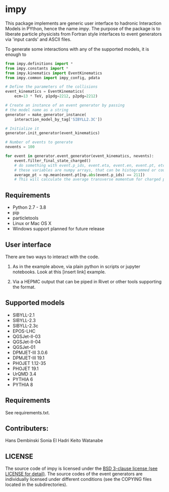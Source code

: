 # impy

This package implements are generic user interface to hadronic Interaction Models in PYthon, hence the name *impy*.
The purpose of the package is to liberate particle physicists from Fortran style interfaces to event generators via 'input cards' and ASCII files. 

To generate some interactions with any of the supported models, it is enough to

```python
from impy.definitions import *
from impy.constants import *
from impy.kinematics import EventKinematics
from impy.common import impy_config, pdata

# Define the parameters of the collisions
event_kinematics = EventKinematics(
    ecm=13 * TeV, p1pdg=2212, p2pdg=2212)

# Create an instance of an event generator by passing
# the model name as a string
generator = make_generator_instance(
    interaction_model_by_tag['SIBYLL2.3C'])

# Initialize it
generator.init_generator(event_kinematics)

# Number of events to generate
nevents = 100

for event in generator.event_generator(event_kinematics, nevents):
    event.filter_final_state_charged()
    # do something with event.p_ids, event.eta, event.en, event.pt, etc.
    # these variables are numpy arrays, that can be histogrammed or counted like
    average_pt = np.mean(event.pt[np.abs(event.p_ids) == 211])
    # This will calculate the average transverse momentum for charged pions

```

## Requirements

- Python 2.7 - 3.8
- pip
- particletools
- Linux or Mac OS X
- Windows support planned for future release

## User interface

There are two ways to interact with the code.

1. As in the example above, via plain python in scripts or jupyter notebooks. Look at this [insert link] example.

2. Via a HEPMC output that can be piped in Rivet or other tools supporting the format.


## Supported models

- SIBYLL-2.1
- SIBYLL-2.3
- SIBYLL-2.3c
- EPOS-LHC
- QGSJet-II-03
- QGSJet-II-04
- QGSJet-01
- DPMJET-III 3.0.6
- DPMJET-III 19.1
- PHOJET 1.12-35
- PHOJET 19.1
- UrQMD 3.4
- PYTHIA 6
- PYTHIA 8

## Requirements

See requirements.txt.

## Contributers:

Hans Dembinski
Sonia El Hadri
Keito Watanabe

## LICENSE

The source code of impy is licensed under the [BSD 3-clause license (see LICENSE for detail)](LICENSE). The source codes of the event generators are individually licensed under different conditions (see the COPYING files located in the subdirectories). 
